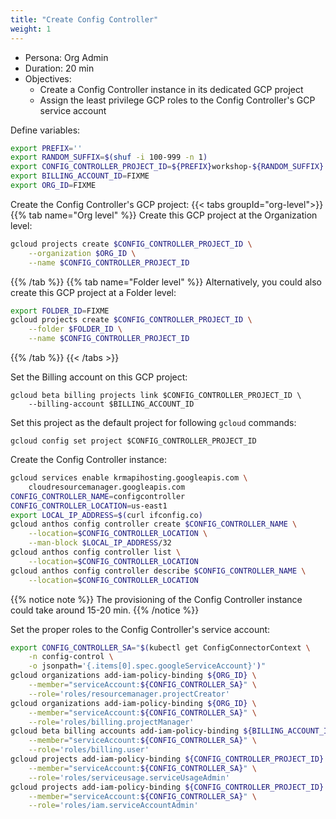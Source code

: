 ```yaml
---
title: "Create Config Controller"
weight: 1
---
```

- Persona: Org Admin
- Duration: 20 min
- Objectives:
  - Create a Config Controller instance in its dedicated GCP project
  - Assign the least privilege GCP roles to the Config Controller's GCP service account

Define variables:
```Bash
export PREFIX=''
export RANDOM_SUFFIX=$(shuf -i 100-999 -n 1)
export CONFIG_CONTROLLER_PROJECT_ID=${PREFIX}workshop-${RANDOM_SUFFIX}
export BILLING_ACCOUNT_ID=FIXME
export ORG_ID=FIXME
```

Create the Config Controller's GCP project:
{{< tabs groupId="org-level">}}
{{% tab name="Org level" %}}
Create this GCP project at the Organization level:
```Bash
gcloud projects create $CONFIG_CONTROLLER_PROJECT_ID \
    --organization $ORG_ID \
    --name $CONFIG_CONTROLLER_PROJECT_ID
```
{{% /tab %}}
{{% tab name="Folder level" %}}
Alternatively, you could also create this GCP project at a Folder level:
```Bash
export FOLDER_ID=FIXME
gcloud projects create $CONFIG_CONTROLLER_PROJECT_ID \
    --folder $FOLDER_ID \
    --name $CONFIG_CONTROLLER_PROJECT_ID
```
{{% /tab %}}
{{< /tabs >}}

Set the Billing account on this GCP project: 
```
gcloud beta billing projects link $CONFIG_CONTROLLER_PROJECT_ID \
    --billing-account $BILLING_ACCOUNT_ID
```

Set this project as the default project for following `gcloud` commands:
```
gcloud config set project $CONFIG_CONTROLLER_PROJECT_ID
```

Create the Config Controller instance:
```Bash
gcloud services enable krmapihosting.googleapis.com \
    cloudresourcemanager.googleapis.com
CONFIG_CONTROLLER_NAME=configcontroller
CONFIG_CONTROLLER_LOCATION=us-east1
export LOCAL_IP_ADDRESS=$(curl ifconfig.co)
gcloud anthos config controller create $CONFIG_CONTROLLER_NAME \
    --location=$CONFIG_CONTROLLER_LOCATION \
    --man-block $LOCAL_IP_ADDRESS/32
gcloud anthos config controller list \
    --location=$CONFIG_CONTROLLER_LOCATION
gcloud anthos config controller describe $CONFIG_CONTROLLER_NAME \
    --location=$CONFIG_CONTROLLER_LOCATION
```
{{% notice note %}}
The provisioning of the Config Controller instance could take around 15-20 min.
{{% /notice %}}

Set the proper roles to the Config Controller's service account:
```Bash
export CONFIG_CONTROLLER_SA="$(kubectl get ConfigConnectorContext \
    -n config-control \
    -o jsonpath='{.items[0].spec.googleServiceAccount}')"
gcloud organizations add-iam-policy-binding ${ORG_ID} \
    --member="serviceAccount:${CONFIG_CONTROLLER_SA}" \
    --role='roles/resourcemanager.projectCreator'
gcloud organizations add-iam-policy-binding ${ORG_ID} \
    --member="serviceAccount:${CONFIG_CONTROLLER_SA}" \
    --role='roles/billing.projectManager'
gcloud beta billing accounts add-iam-policy-binding ${BILLING_ACCOUNT_ID} \
    --member="serviceAccount:${CONFIG_CONTROLLER_SA}" \
    --role='roles/billing.user'
gcloud projects add-iam-policy-binding ${CONFIG_CONTROLLER_PROJECT_ID} \
    --member="serviceAccount:${CONFIG_CONTROLLER_SA}" \
    --role='roles/serviceusage.serviceUsageAdmin'
gcloud projects add-iam-policy-binding ${CONFIG_CONTROLLER_PROJECT_ID} \
    --member="serviceAccount:${CONFIG_CONTROLLER_SA}" \
    --role='roles/iam.serviceAccountAdmin'
```